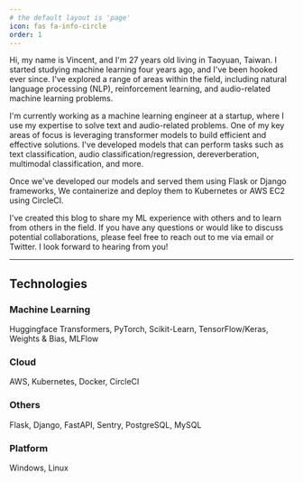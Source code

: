 ```yaml
---
# the default layout is 'page'
icon: fas fa-info-circle
order: 1
---
```


Hi, my name is Vincent, and I'm 27 years old living in Taoyuan, Taiwan. I started studying machine learning four years ago, and I've been hooked ever since. I've explored a range of areas within the field, including natural language processing (NLP), reinforcement learning, and audio-related machine learning problems.

I'm currently working as a machine learning engineer at a startup, where I use my expertise to solve text and audio-related problems. One of my key areas of focus is leveraging transformer models to build efficient and effective solutions. I've developed models that can perform tasks such as text classification, audio classification/regression, dereverberation, multimodal classification, and more.

Once we've developed our models and served them using Flask or Django frameworks, We containerize and deploy them to Kubernetes or AWS EC2 using CircleCI.

I've created this blog to share my ML experience with others and to learn from others in the field. If you have any questions or would like to discuss potential collaborations, please feel free to reach out to me via email or Twitter. I look forward to hearing from you!

***

## Technologies

### Machine Learning

Huggingface Transformers, PyTorch, Scikit-Learn, TensorFlow/Keras, Weights & Bias, MLFlow

### Cloud

AWS, Kubernetes, Docker, CircleCI

### Others

Flask, Django, FastAPI, Sentry, PostgreSQL, MySQL

### Platform

Windows, Linux
